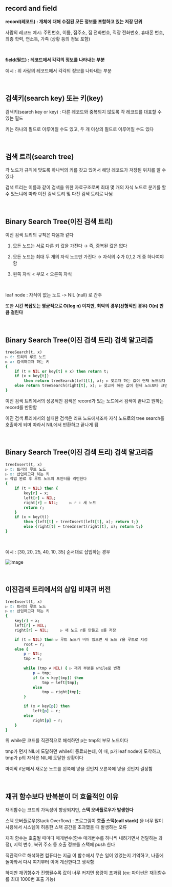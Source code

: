 ## record and field

**record(레코드) : 개체에 대해 수집된 모든 정보를 포함하고 있는 저장 단위**

사람의 레코드 예시: 주민번호, 이름, 집주소, 집 전화번호, 직장 전화번호, 휴대폰 번호, 최종 학력, 연소득, 가족 (상황 등의 정보 포함)

<br/>

**field(필드) : 레코드에서 각각의 정보를 나타내는 부분**

예시 : 위 사람의 레코드에서 각각의 정보를 나타내는 부분

<br/>

##  검색키(search key) 또는 키(key)

검색키(search key or key) : 다른 레코드와 중복되지 않도록 각 레코드를 대표할 수 있는 필드

키는 하나의 필드로 이루어질 수도 있고, 두 개 이상의 필드로 이루어질 수도 있다

<br/>

##  검색 트리(search tree)

각 노드가 규칙에 맞도록 하나씩의 키를 갖고 있어서 해당 레코드가 저장된 위치를 알 수 있다

검색 트리는 이름과 같이 검색을 위한 자료구조로써 최대 몇 개의 자식 노드로 분기를 할 수 있느냐에 따라 이진 검색 트리 및 다진 검색 트리로 나뉨

<br/>

## Binary Search Tree(이진 검색 트리)

이진 검색 트리의 규칙은 다음과 같다 

1. 모든 노드는 서로 다른 키 값을 가진다 → 즉, 중복된 값은 없다

2. 모든 노드는 최대 두 개의 자식 노드만 가진다 → 자식의 수가 0,1,2 개 중 하나여야 함

3. 왼쪽 자식 < 부모 < 오른쪽 자식

<br/>

leaf node : 자식이 없는 노드 -> NIL (null) 로 간주

또한 **시간 복잡도는 평균적으로 O(log n) 이지만, 최악의 경우(선형적인 경우) O(n) 만큼 걸린다**

<br/> 

## Binary Search Tree(이진 검색 트리) 검색 알고리즘 

```ruby
treeSearch(t, x)
▷ t: 트리의 루트 노드
▷ x: 검색하고자 하는 키
{
    if (t = NIL or key[t] = x) then return t;
    if (x < key[t])
        then return treeSearch(left[t], x); ▷ 찾고자 하는 값이 현재 노드보다 작으면 → 왼쪽 자식 노드에서 계속 탐색
    else return treeSearch(right[t], x); ▷ 찾고자 하는 값이 현재 노드보다 크면 → 오른쪽 자식 노드로 이동
}
```

이진 검색 트리에서의 성공적인 검색은 record가 있는 노드에서 검색이 끝나고 원하는 record를 반환함

이진 검색 트리에서의 실패한 검색은 리프 노드에서조차 자식 노드로의 tree search를 호출하게 되며 따라서 NIL에서 반환하고 끝나게 됨

<br/>

## Binary Search Tree(이진 검색 트리) 검색 알고리즘 

```ruby
treeInsert(t, x) 
▷ t: 트리의 루트 노드
▷ x: 삽입하고자 하는 키
▷ 작업 완료 후 루트 노드의 포인터를 리턴한다
{ 
    if (t = NIL) then { 
        key[r] ← x; 
        left[r] ← NIL; 
        right[r] ← NIL;     ▷ r : 새 노드 
        return r; 
    } 
    if (x < key(t)) 
        then {left[t] ← treeInsert(left[t], x); return t;} 
        else {right[t] ← treeInsert(right[t], x); return t;}
}
```

<br/>

예시 : [30, 20, 25, 40, 10, 35] 순서대로 삽입하는 경우

![image](https://github.com/user-attachments/assets/3a2fd0dd-8b80-4d47-b7f0-88c8dc7c6b3f)

<br/>

## 이진검색 트리에서의 삽입 비재귀 버전

```ruby
treeInsert(t, x)
▷ t: 트리의 루트 노드
▷ x: 삽입하고자 하는 키
{
    key[r] ← x; 
    left[r] ← NIL; 
    right[r] ← NIL;     ▷ 새 노드 r를 만들고 x를 저장

    if (t = NIL) then ▷ 루트 노드가 비어 있으면 새 노드 r을 루트로 지정
        root ← r;
    else {
        p ← NIL; 
        tmp ← t;
        
        while (tmp ≠ NIL) { ▷ 재귀 부분을 while로 변경 
            p ← tmp;
            if (x < key[tmp]) then 
                tmp ← left[tmp];
            else 
                tmp ← right[tmp];
        }

        if (x < key[p]) then 
            left[p] ← r;
        else 
            right[p] ← r;
    }
}
```

위 while문 코드를 직관적으로 해석하면 p는 tmp의 부모 노드이다

tmp가 먼저 NIL에 도달하면 while이 종료되는데, 이 때, p가 leaf node에 도착하고, tmp가 p의 자식은 NIL에 도달한 상황이다 

마지막 if문에서 새로운 노드를 왼쪽에 넣을 것인지 오른쪽에 넣을 것인지 결정함

<br/>

## 재귀 함수보다 반복분이 더 효율적인 이유 

재귀함수는 코드의 가독성이 향상되지만, **스택 오버플로우가 발생한다**

스택 오버플로우(Stack Overflow) : 프로그램이 **호출 스택(call stack)** 을 너무 많이 사용해서 시스템이 허용한 스택 공간을 초과했을 때 발생하는 오류

재귀 함수는 호출될 때마다 매개변수(함수 매개변수를 하나씩 내려가면서 전달하는 과정), 지역 변수, 복귀 주소 등 호출 정보를 스택에 push 한다

직관적으로 해석하면 컴퓨터는 지금 이 함수에서 무슨 일이 있었는지 기억하고, 나중에 돌아와서 다시 여기부터 이어 계산한다고 생각함 

하지만 재귀함수가 진행될수록 값이 너무 커지면 용량이 초과됨 (ex: 파이썬은 재귀함수를 최대 1000번 호출 가능)





































